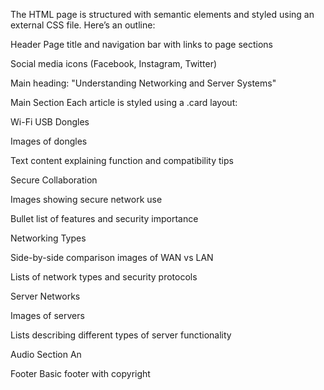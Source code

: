 The HTML page is structured with semantic elements and styled using an external CSS file. Here’s an outline:

Header
Page title and navigation bar with links to page sections

Social media icons (Facebook, Instagram, Twitter)

Main heading: "Understanding Networking and Server Systems"

Main Section
Each article is styled using a .card layout:

Wi-Fi USB Dongles

Images of dongles

Text content explaining function and compatibility tips

Secure Collaboration

Images showing secure network use

Bullet list of features and security importance

Networking Types

Side-by-side comparison images of WAN vs LAN

Lists of network types and security protocols

Server Networks

Images of servers

Lists describing different types of server functionality

Audio Section
An <audio> HTML element provides an embedded audio version of the webpage content.

Footer
Basic footer with copyright
